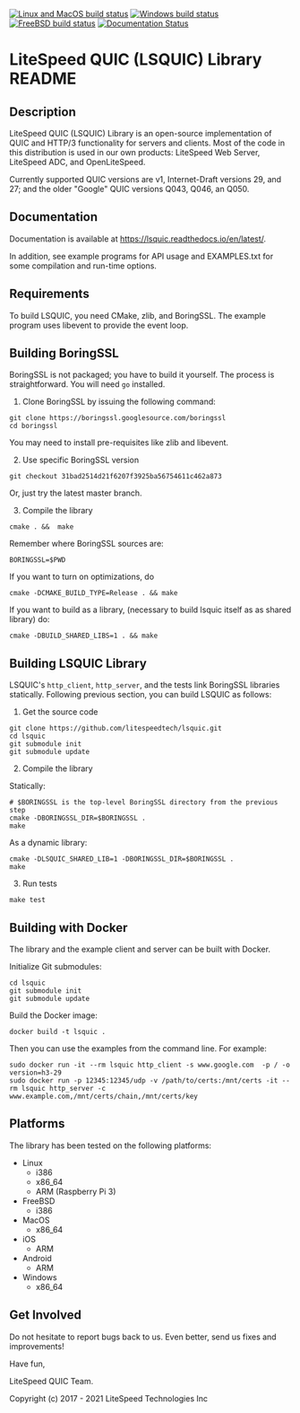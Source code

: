 [![Linux and MacOS build status](https://ci.appveyor.com/api/projects/status/x790ve5msewmva2b/branch/master?svg=true)](https://ci.appveyor.com/project/litespeedtech/lsquic-linux/branch/master)
[![Windows build status](https://ci.appveyor.com/api/projects/status/ij4n3vy343pkgm1j/branch/master?svg=true)](https://ci.appveyor.com/project/litespeedtech/lsquic-windows/branch/master)
[![FreeBSD build status](https://api.cirrus-ci.com/github/litespeedtech/lsquic.svg)](https://cirrus-ci.com/github/litespeedtech/lsquic)
[![Documentation Status](https://readthedocs.org/projects/lsquic/badge/?version=latest)](https://lsquic.readthedocs.io/en/latest/?badge=latest)

LiteSpeed QUIC (LSQUIC) Library README
=============================================

Description
-----------

LiteSpeed QUIC (LSQUIC) Library is an open-source implementation of QUIC
and HTTP/3 functionality for servers and clients.  Most of the code in this
distribution is used in our own products: LiteSpeed Web Server, LiteSpeed ADC,
and OpenLiteSpeed.

Currently supported QUIC versions are v1, Internet-Draft versions 29, and 27;
and the older "Google" QUIC versions Q043, Q046, an Q050.

Documentation
-------------

Documentation is available at https://lsquic.readthedocs.io/en/latest/.

In addition, see example programs for API usage and EXAMPLES.txt for
some compilation and run-time options.

Requirements
------------

To build LSQUIC, you need CMake, zlib, and BoringSSL.  The example program
uses libevent to provide the event loop.

Building BoringSSL
------------------

BoringSSL is not packaged; you have to build it yourself.  The process is
straightforward.  You will need `go` installed.

1. Clone BoringSSL by issuing the following command:

```
git clone https://boringssl.googlesource.com/boringssl
cd boringssl
```

You may need to install pre-requisites like zlib and libevent.

2. Use specific BoringSSL version

```
git checkout 31bad2514d21f6207f3925ba56754611c462a873
```
Or, just try the latest master branch.

3. Compile the library

```
cmake . &&  make
```

Remember where BoringSSL sources are:
```
BORINGSSL=$PWD
```

If you want to turn on optimizations, do

```
cmake -DCMAKE_BUILD_TYPE=Release . && make
```

If you want to build as a library, (necessary to build lsquic itself
as as shared library) do:

```
cmake -DBUILD_SHARED_LIBS=1 . && make
```

Building LSQUIC Library
-----------------------

LSQUIC's `http_client`, `http_server`, and the tests link BoringSSL
libraries statically.  Following previous section, you can build LSQUIC
as follows:

1. Get the source code

```
git clone https://github.com/litespeedtech/lsquic.git
cd lsquic
git submodule init
git submodule update
```

2. Compile the library

Statically:


```
# $BORINGSSL is the top-level BoringSSL directory from the previous step
cmake -DBORINGSSL_DIR=$BORINGSSL .
make
```

As a dynamic library:

```
cmake -DLSQUIC_SHARED_LIB=1 -DBORINGSSL_DIR=$BORINGSSL .
make
```


3. Run tests

```
make test
```

Building with Docker
---------
The library and the example client and server can be built with Docker.

Initialize Git submodules:
```
cd lsquic
git submodule init
git submodule update
```

Build the Docker image:
```
docker build -t lsquic .
```

Then you can use the examples from the command line.  For example:
```
sudo docker run -it --rm lsquic http_client -s www.google.com  -p / -o version=h3-29
sudo docker run -p 12345:12345/udp -v /path/to/certs:/mnt/certs -it --rm lsquic http_server -c www.example.com,/mnt/certs/chain,/mnt/certs/key
```

Platforms
---------

The library has been tested on the following platforms:
- Linux
  - i386
  - x86_64
  - ARM (Raspberry Pi 3)
- FreeBSD
  - i386
- MacOS
  - x86_64
- iOS
  - ARM
- Android
  - ARM
- Windows
  - x86_64

Get Involved
------------

Do not hesitate to report bugs back to us.  Even better, send us fixes
and improvements!

Have fun,

LiteSpeed QUIC Team.

Copyright (c) 2017 - 2021 LiteSpeed Technologies Inc
